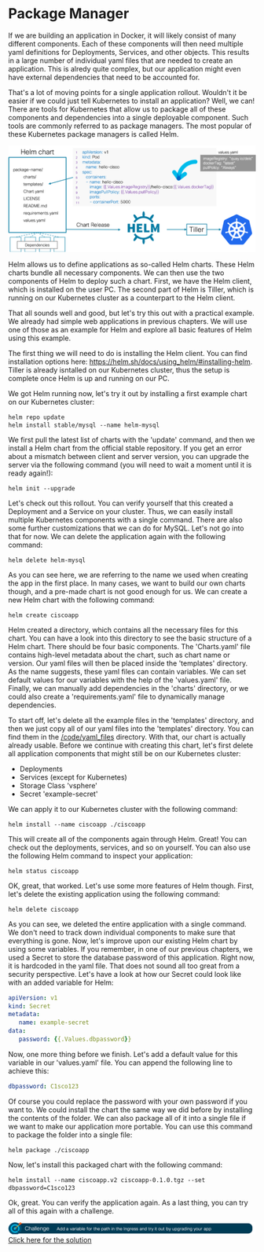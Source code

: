 # Package Manager

If we are building an application in Docker, it will likely consist of many different components. Each of these components will then need multiple yaml definitions for Deployments, Services, and other objects. This results in a large number of individual yaml files that are needed to create an application. This is alredy quite complex, but our application might even have external dependencies that need to be accounted for.

That's a lot of moving points for a single application rollout. Wouldn't it be easier if we could just tell Kubernetes to install an application? Well, we can! There are tools for Kubernetes that allow us to package all of these components and dependencies into a single deployable component. Such tools are commonly referred to as package managers. The most popular of these Kubernetes package managers is called Helm.

![Helm](img/helm.png?raw=true "Helm")

Helm allows us to define applications as so-called Helm charts. These Helm charts bundle all necessary components. We can then use the two components of Helm to deploy such a chart. First, we have the Helm client, which is installed on the user PC. The second part of Helm is Tiller, which is running on our Kubernetes cluster as a counterpart to the Helm client.

That all sounds well and good, but let's try this out with a practical example. We already had simple web applications in previous chapters. We will use one of those as an example for Helm and explore all basic features of Helm using this example.

The first thing we will need to do is installing the Helm client. You can find installation options here: https://helm.sh/docs/using_helm/#installing-helm. Tiller is already isntalled on our Kubernetes cluster, thus the setup is complete once Helm is up and running on our PC.

We got Helm running now, let's try it out by installing a first example chart on our Kubernetes cluster:

```
helm repo update
helm install stable/mysql --name helm-mysql
```

We first pull the latest list of charts with the 'update' command, and then we install a Helm chart from the official stable repository. If you get an error about a mismatch between client and server version, you can upgrade the server via the following command (you will need to wait a moment until it is ready again!):

```
helm init --upgrade
```

Let's check out this rollout. You can verify yourself that this created a Deployment and a Service on your cluster. Thus, we can easily install multiple Kubernetes components with a single command. There are also some further customizations that we can do for MySQL. Let's not go into that for now. We can delete the application again with the following command:

```
helm delete helm-mysql
```

As you can see here, we are referring to the name we used when creating the app in the first place. In many cases, we want to build our own charts though, and a pre-made chart is not good enough for us. We can create a new Helm chart with the following command:

```
helm create ciscoapp
```

Helm created a directory, which contains all the necessary files for this chart. You can have a look into this directory to see the basic structure of a Helm chart. There should be four basic components. The 'Charts.yaml' file contains high-level metadata about the chart, such as chart name or version. Our yaml files will then be placed inside the 'templates' directory. As the name suggests, these yaml files can contain variables. We can set default values for our variables with the help of the 'values.yaml' file. Finally, we can manually add dependencies in the 'charts' directory, or we could also create a 'requirements.yaml' file to dynamically manage dependencies.

To start off, let's delete all the example files in the 'templates' directory, and then we just copy all of our yaml files into the 'templates' directory. You can find them in the [/code/yaml_files](code/yaml_files "/code/yaml_files") directory. With that, our chart is actually already usable. Before we continue with creating this chart, let's first delete all application components that might still be on our Kubernetes cluster:
* Deployments
* Services (except for Kubernetes)
* Storage Class 'vsphere'
* Secret 'example-secret'

We can apply it to our Kubernetes cluster with the following command:

```
helm install --name ciscoapp ./ciscoapp
```

This will create all of the components again through Helm. Great! You can check out the deployments, services, and so on yourself. You can also use the following Helm command to inspect your application:

```
helm status ciscoapp
```

OK, great, that worked. Let's use some more features of Helm though. First, let's delete the existing application using the following command:

```
helm delete ciscoapp
```

As you can see, we deleted the entire application with a single command. We don't need to track down individual components to make sure that everything is gone. Now, let's improve upon our existing Helm chart by using some variables. If you remember, in one of our previous chapters, we used a Secret to store the database password of this application. Right now, it is hardcoded in the yaml file. That does not sound all too great from a security perspective. Let's have a look at how our Secret could look like with an added variable for Helm:

```yaml
apiVersion: v1
kind: Secret
metadata:
   name: example-secret
data:
   password: {{.Values.dbpassword}}
```

Now, one more thing before we finish. Let's add a default value for this variable in our 'values.yaml' file. You can append the following line to achieve this:

```yaml
dbpassword: C1sco123
```

Of course you could replace the password with your own password if you want to. We could install the chart the same way we did before by installing the contents of the folder. We can also package all of it into a single file if we want to make our application more portable. You can use this command to package the folder into a single file:

```
helm package ./ciscoapp
```

Now, let's install this packaged chart with the following command:

```
helm install --name ciscoapp.v2 ciscoapp-0.1.0.tgz --set dbpassword=C1sco123
```

Ok, great. You can verify the application again. As a last thing, you can try all of this again with a challenge.

![Challenge 1](img/challenge1.png?raw=true "Challenge 1")
[Click here for the solution](./solutions/challenge1 "Click here for the solution")
